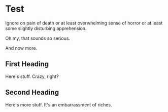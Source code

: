 # Test

Ignore on pain of death or at least overwhelming sense of horror or at least some slightly disturbing apprehension.

Oh my, that sounds so serious.

And now more.

## First Heading

Here's stuff. Crazy, right?

## Second Heading

Here's more stuff. It's an embarrassment of riches.